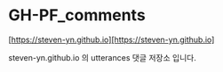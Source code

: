 # GH-PF_comments

[https://steven-yn.github.io][https://steven-yn.github.io]

steven-yn.github.io 의 utterances 댓글 저장소 입니다.
